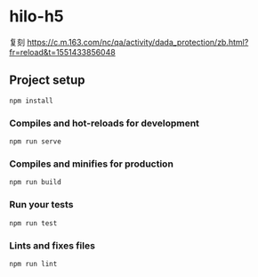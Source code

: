 # hilo-h5

复刻 https://c.m.163.com/nc/qa/activity/dada_protection/zb.html?fr=reload&t=1551433856048

## Project setup

```
npm install
```

### Compiles and hot-reloads for development

```
npm run serve
```

### Compiles and minifies for production

```
npm run build
```

### Run your tests

```
npm run test
```

### Lints and fixes files

```
npm run lint
```
